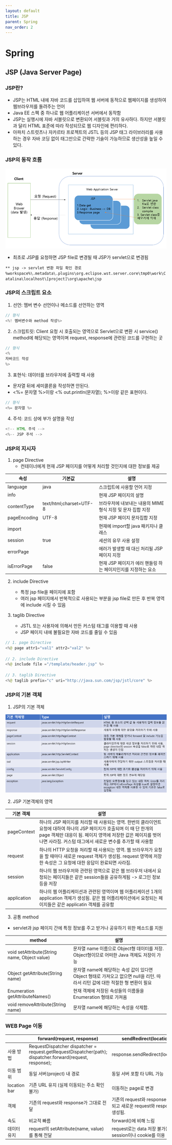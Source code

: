 ```yaml
---
layout: default
title: JSP
parent: Spring
nav_order: 2
---
```


# Spring

## JSP (Java Server Page)

### JSP란?

- JSP는 HTML 내에 자바 코드를 삽입하여 웹 서버에 동적으로 웹페이지를 생성하여 웹브라우저를 돌려주는 언어
- Java EE 스펙 중 하나로 웹 어플리케이션 서버에서 동작함
- JSP는 실행시에 자바 서블릿으로 변환되어 서블릿과 거의 유사하다. 하지만 서블릿과 달리 HTML 표준에 따라 작성되므로 웹 디자인에 편리하다.
- 아파치 스트럿츠나 자카르타 프로젝트의 JSTL 등의 JSP 태그 라이브러리를 사용하는 경우 자바 코딩 없이 태그만으로 간략한 기술이 가능하므로 생산성을 높일 수 있다.

### JSP의 동작 흐름

![Alt text](images/image14.png)

- 최초로 JSP를 요청하면 JSP file로 변경될 때 JSP가 servlet으로 변경됨

`** jsp -> servlet 변환 파일 확인 경로 `
`%workspace%\.metadata\.plugins\org.eclipse.wst.server.core\tmp0\work\Catalina\localhost\[project]\org\apache\jsp`

### JSP의 스크립트 요소

1. 선언: 멤버 변수 선언이나 메소드를 선언하는 영역

```java
// 형식
<%! 멤버변수와 method 작성%>
```

2. 스크립트릿: Client 요청 시 호출되는 영역으로 Servlet으로 변환 시 service() method에 해당되는 영역이며 request, response에 관련된 코드를 구현하는 곳

```java
// 형식
<%
자바코드 작성
%>
```

3. 표현식: 데이터를 브라우저에 출력할 때 사용

- 문자열 뒤에 세미콜론을 작성하면 안된다.
- <%= 문자열 %>이랑 <% out.println(문자열); %>이랑 같은 표현이다.

```java
// 형식
<%= 문자열 %>
```

4. 주석: 코드 상에 부가 설명을 작성

```java
<!-- HTML 주석 -->
<%-- JSP 주석 -->
```

### JSP의 지시자

1. page Directive
   - 컨테이너에게 현재 JSP 페이지를 어떻게 처리할 것인지에 대한 정보를 제공

| 속성         | 기본값                  | 설명                                                          |
| ------------ | ----------------------- | ------------------------------------------------------------- |
| language     | java                    | 스크립트에 사용할 언어 지정                                   |
| info         |                         | 현재 JSP 페이지의 설명                                        |
| contentType  | text/html;charset=UTF-8 | 브라우저에 내보내는 내용의 MIME 형식 지정 및 문자 집합 지정   |
| pageEncoding | UTF-8                   | 현재 JSP 페이지 문자집합 지정                                 |
| import       |                         | 현재에 import할 java 패키지나 클래스                          |
| session      | true                    | 세션의 유무 사용 설정                                         |
| errorPage    |                         | 에러가 발생할 때 대신 처리될 JSP 페이지 지정                  |
| isErrorPage  | false                   | 현재 JSP 페이지가 에러 핸들링 하는 페이지인지를 지정하는 요소 |

2. include Directive

   - 특정 jsp file을 페이지에 포함
   - 여러 jsp 페이지에서 반복적으로 사용되는 부분을 jsp file로 만든 후 반복 영역에 include 시킬 수 있음

3. taglib Directive
   - JSTL 또는 사용자에 의해서 만든 커스텀 태그를 이용할 때 사용
   - JSP 페이지 내에 불필요한 자바 코드를 줄일 수 있음

```java
// 1. page Directive
<%@ page attr1="val1" attr2="val2" %>

// 2. include Directive
<%@ include file ="/template/header.jsp" %>

// 3. taglib Directive
<%@ taglib prefix="c" uri="http://java.sun.com/jsp/jstl/core" %>
```

### JSP의 기본 객체

1. JSP의 기본 객체

![Alt text](images/image15.png)

2. JSP 기본객체의 영역

| 기본 객체   | 설명                                                                                                                                                                                                                                                |
| ----------- | --------------------------------------------------------------------------------------------------------------------------------------------------------------------------------------------------------------------------------------------------- |
| pageContext | 하나의 JSP 페이지를 처리할 때 사용되는 영역. 한번의 클라이언트 요청에 대하여 하나의 JSP 페이지가 호출되며 이 때 단 한개의 page 객체만 대응이 됨. 페이지 영역에 저장한 값은 페이지를 벗어나면 사라짐. 커스텀 태그에서 새로운 변수를 추가할 때 사용함 |
| request     | 하나의 HTTP 요청을 처리할 때 사용되는 영역. 웹 브라우저가 요청을 할 때마다 새로운 request 객체가 생성됨. request 영역에 저장한 속성은 그 요청에 대한 응답이 완료되면 사라짐.                                                                        |
| session     | 하나의 웹 브라우저와 관련된 영역으로 같은 웹 브라우저 내에서 요청되는 페이지들은 같은 session들을 공유하게됨 -> 로그인 정보 등을 저장                                                                                                               |
| application | 하나의 웹 어플리케이션과 관련된 영역이며 웹 어플리케이션 1개의 application 객체가 생성됨. 같은 웹 어플리케이션에서 요청되는 페이지들은 같은 applicatin 객체를 공유함                                                                                |

3. 공통 method

- servlet과 jsp 페이지 간에 특정 정보를 주고 받거나 공유하기 위한 메소드를 지원

| method                                       | 설명                                                                                                                           |
| -------------------------------------------- | ------------------------------------------------------------------------------------------------------------------------------ |
| void setAttribute(String name, Object value) | 문자열 name 이름으로 Object형 데이터를 저장. Object형이므로 어떠한 Java 객체도 저장이 가능                                     |
| Object getAttribute(String name)             | 문자열 name에 해당하는 속성 값이 있다면 Object 형태로 가져오고 없으면 null을 리턴. 따라서 리턴 값에 대한 적절한 형 변환이 필요 |
| Enumeration getAttributeNames()              | 현재 객체에 저장된 속성들의 이름들을 Enumeration 형태로 가져옴                                                                 |
| void removeAttribute(String name)            | 문자열 name에 해당하는 속성을 삭제함.                                                                                          |

### WEB Page 이동

|              | forward(request, response)                                                                                | sendRedirect(location)                                                   |
| ------------ | --------------------------------------------------------------------------------------------------------- | ------------------------------------------------------------------------ |
| 사용 방법    | RequestDispatcher dispatcher = request.getRequestDispatcher(path); dispatcher.forward(request, response); | response.sendRedirect(location);                                         |
| 이동 범위    | 동일 서버(project) 내 경로                                                                                | 동일 서버 포함 타 URL 가능                                               |
| location bar | 기존 URL 유지 (실제 이동되는 주소 확인 불가)                                                              | 이동하는 page로 변경                                                     |
| 객체         | 기존의 request와 response가 그대로 전달                                                                   | 기존의 request와 response는 소멸되고 새로운 request와 response가 생성됨. |
| 속도         | 비교적 빠름                                                                                               | forward()에 비해 느림                                                    |
| 데이터 유지  | request의 setAttribute(name, value)를 통해 전달                                                           | request로는 data 저장 불가능 session이나 cookie를 이용                   |
